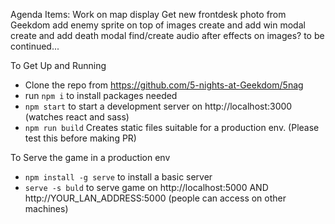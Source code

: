 Agenda Items:
	Work on map display
	Get new frontdesk photo from Geekdom
	add enemy sprite on top of images
	create and add win modal
	create and add death modal
	find/create audio
	after effects on images?
	to be continued...



To Get Up and Running
  - Clone the repo from https://github.com/5-nights-at-Geekdom/5nag
  - run `npm i` to install packages needed
  - `npm start` to start a development server on http://localhost:3000 (watches react and sass)
  - `npm run build` Creates static files suitable for a production env. (Please test this before making PR)

To Serve the game in a production env
  - `npm install -g serve` to install a basic server
  - `serve -s buld` to serve game on http://localhost:5000 AND http://YOUR_LAN_ADDRESS:5000 (people can access on other machines)
